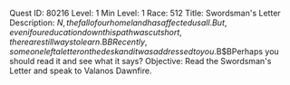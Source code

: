 Quest ID: 80216
Level: 1
Min Level: 1
Race: 512
Title: Swordsman's Letter
Description: $N, the fall of our homeland has affected us all. But, even if our education down this path was cut short, there are still ways to learn.$B$BRecently, someone left a letter on the desk and it was addressed to you.$B$BPerhaps you should read it and see what it says?
Objective: Read the Swordsman's Letter and speak to Valanos Dawnfire.
